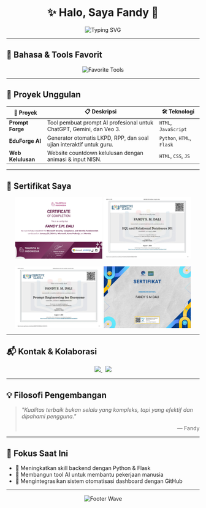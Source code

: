 <h1 align="center">✨ Halo, Saya Fandy 👋</h1>

<p align="center">
  <img src="https://readme-typing-svg.demolab.com?font=Fira+Code&pause=1000&color=1DD6B6&center=true&vCenter=true&width=435&lines=Web+Developer;AI+Prompt+Engineer;Open+Source+Enthusiast" alt="Typing SVG" />
</p>

---

## 🧰 Bahasa & Tools Favorit

<p align="center">
  <img src="https://skillicons.dev/icons?i=python,html,css,js,linux,github,vscode" alt="Favorite Tools" />
</p>

---

## 🌟 Proyek Unggulan

| 🚀 Proyek            | 📋 Deskripsi                                                                 | 🛠️ Teknologi                |
|----------------------|------------------------------------------------------------------------------|------------------------------|
| **Prompt Forge**     | Tool pembuat prompt AI profesional untuk ChatGPT, Gemini, dan Veo 3.        | `HTML`, `JavaScript`         |
| **EduForge AI**      | Generator otomatis LKPD, RPP, dan soal ujian interaktif untuk guru.         | `Python`, `HTML`, `Flask`    |
| **Web Kelulusan**    | Website countdown kelulusan dengan animasi & input NISN.                    | `HTML`, `CSS`, `JS`          |

---

## 📜 Sertifikat Saya

<p align="center">
  <img src="assets/sertifikat1.png" width="45%" alt="Sertifikat 1" />
  <img src="assets/sertifikat2.jpg" width="45%" alt="Sertifikat 2" /><br><br>
  <img src="assets/sertifikat3.jpg" width="45%" alt="Sertifikat 3" />
  <img src="assets/sertifikat4.jpg" width="45%" alt="Sertifikat 4" />
</p>

---

## 📬 Kontak & Kolaborasi

<p align="center">
  <a href="https://wa.me/6282193855270" target="_blank" rel="noopener noreferrer">
    <img src="https://img.shields.io/badge/WhatsApp-25D366?style=for-the-badge&logo=whatsapp&logoColor=white" />
  </a>
  &nbsp;
  <a href="mailto:fandy@email.com" target="_blank" rel="noopener noreferrer">
    <img src="https://img.shields.io/badge/Email-Kirim%20Pesan-red?style=for-the-badge&logo=gmail&logoColor=white" />
  </a>
</p>

---

## 💡 Filosofi Pengembangan

> _"Kualitas terbaik bukan selalu yang kompleks, tapi yang efektif dan dipahami pengguna."_  
> <div align="right">— Fandy</div>

---

## 🎯 Fokus Saat Ini

- 🐍 Meningkatkan skill backend dengan Python & Flask  
- 🤖 Membangun tool AI untuk membantu pekerjaan manusia  
- 🔗 Mengintegrasikan sistem otomatisasi dashboard dengan GitHub  

---

<p align="center">
  <img src="https://capsule-render.vercel.app/api?type=waving&color=0FF9B3&height=150&section=footer" alt="Footer Wave" />
</p>
